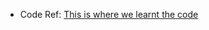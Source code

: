 * Code Ref: 
[This is where we learnt the code](http://interactivepython.org/courselib/static/pythonds/BasicDS/ImplementinganOrderedList.html)
